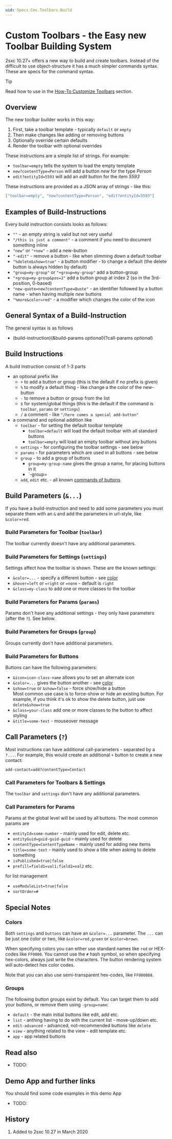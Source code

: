 ```yaml
---
uid: Specs.Cms.Toolbars.Build
---
```

# Custom Toolbars - the Easy new Toolbar Building System

2sxc 10.27+ offers a new way to build and create toolbars. Instead of the difficult to use object-structure it has a much simpler commands syntax. These are specs for the command syntax. 

> [!TIP]
> Read how to use in the [How-To Customize Toolbars](xref:HowTo.Customize.Toolbars) section.

## Overview

The new toolbar builder works in this way:

1. First, take a toolbar template - typically `default` or `empty`
2. Then make changes like adding or removing buttons
3. Optionally override certain defaults
4. Render the toolbar with optional overrides

These instructions are a simple list of strings. For example:

* `toolbar=empty` tells the system to load the empty template
* `new?contentType=Person` will add a button _new_ for the type _Person_
* `edit?entityId=5593` will add an _edit_ button for the item _5593_

These instructions are provided as a JSON array of strings - like this:

```json
["toolbar=empty", "new?contentType=Person", "edit?entityId=5593"]
```

## Examples of Build-Instructions

Every build instruction consists looks as follows: 

* `""` - an empty string is valid but not very useful
* `"/this is just a comment"` - a comment if you need to document something inline
* `"new"` or `"+new"` - add a new-button
* `"-edit"` - remove a button - like when slimming down a default toolbar
* `"%delete&show=true"` - a button modifier - to change a default (the delete button is always hidden by default)
* `"group=my-group"` or `"+group=my-group"` add a button-group
* `"+group=my-group&pos=2"` add a button group at index 2 (so in the 3rd-position, 0-based)
* `"new-quote=new?contentType=Quote"` - an identifier followed by a button name - when having multiple _new_ buttons
* `"%more&color=red"` - a modifier which changes the color of the icon

## General Syntax of a Build-Instruction

The general syntax is as follows

* (build-instruction)(&build-params _optional_)(?call-params _optional_)

## Build Instructions

A build instruction consist of 1-3 parts

* an optional prefix like 
  * `+` to add a button or group (this is the default if no prefix is given)
  * `%` to modify a default thing - like change a the color of the new-button
  * `-` to remove a button or group from the list
  * `$` for system/global things (this is the default if the command is `toolbar`, `params` or `settings`)
  * `/` a comment - like `"/here comes a special add-button"`
* a command and optional addition like
  * `toolbar` - for setting the default toolbar template
    * `toolbar=default` will load the default toolbar with all standard buttons
    * `toolbar=empty` will load an empty toolbar without any buttons
  * `settings` - for configuring the toolbar settings - see below
  * `params` - for parameters which are used in all buttons - see below
  * `group` - to add a group of buttons
    * `group=my-group-name` gives the group a name, for placing buttons in it
    * `-group=
  * `add`, `edit` etc. - all known [commands of buttons](xref:Specs.Js.Commands)



## Build Parameters (`&...`)

If you have a build-instruction and need to add some parameters you must separate them with an `&` and add the parameters in url-style, like `&color=red`. 

### Build Parameters for Toolbar (`toolbar`)

The toolbar currently doesn't have any additional parameters.

### Build Parameters for Settings (`settings`)

Settings affect how the toolbar is shown. These are the known settings:

* `&color=...` - specify a different button - see [color](#colors)
* `&hover=left` or `=right` or `=none` - default is `right`
* `&class=my-class` to add one or more classes to the toolbar

### Build Parameters for Params (`params`)

Params don't have any additional settings - they only have parameters (after the `?`). See below. 

### Build Parameters for Groups (`group`)

Groups currently don't have additional parameters.

### Build Parameters for Buttons

Buttons can have the following parameters:

* `&icon=icon-class-name` allows you to set an alternate icon
* `&color=...` gives the button another - see [color](#colors)
* `&show=true` or `&show=false` - force show/hide a button  
Most common use case is to force-show or hide an existing button. For example, if you think it's ok to show the delete button, just use `delete&show=true`
* `&class=your-class` add one or more classes to the button to affect styling
* `&title=some-text` - mouseover message


## Call Parameters (`?`)

Most instructions can have additional call-parameters - separated by a `?...`. For example, this would create an additional `+` button to create a new contact:

`add-contact=add?contentType=Contact`

### Call Parameters for Toolbars & Settings

The `toolbar` and `settings` don't have any additional parameters.

### Call Parameters for Params

Params at the global level will be used by all buttons. The most common params are

* `entityId=some-number` - mainly used for edit, delete etc.
* `entityGuid=guid-guid-guid` - mainly used for delete
* `contentType=ContentTypeName` - mainly used for adding new items
* `title=some-text` - mainly used to show a title when asking to delete something
* `isPublished=true|false`
* `prefill=field1=val1;field2=val2` etc.

for list management
* `useModuleList=true|false`
* `sortOrder=#`




## Special Notes

### Colors

Both `settings` and `buttons` can have an `&color=...` parameter. The `...` can be just one color or two, like `&color=red,green` or `&color=brown`. 

When specifying colors you can either use standard names like `red` or HEX-codes like `FF0000`. You cannot use the `#` hash symbol, so when specifying hex-colors, always just write the characters. The button rendering system will auto-detect hex color codes. 

Note that you can also use semi-transparent hex-codes, like `FF000088`. 

### Groups

The following button groups exist by default. You can target them to add your buttons, or remove them using `-group=name`:

* `default` - the main initial buttons like edit, add etc.
* `list` - anthing having to do with the current list - move-up/down etc.
* `edit-advanced` - advanced, not-recommended buttons like `delete`
* `view` - anything related to the view - edit template etc.
* `app` - app related buttons







## Read also
* TODO:


## Demo App and further links

You should find some code examples in this demo App
* TODO:


## History

1. Added to 2sxc 10.27 in March 2020
